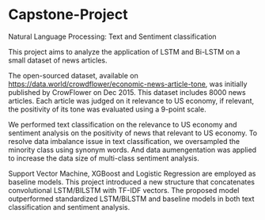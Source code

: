 # Capstone-Project
Natural Language Processing: Text and Sentiment classification

This project aims to analyze the application of LSTM and Bi-LSTM on a small dataset of news articles.

The open-sourced dataset, available on https://data.world/crowdflower/economic-news-article-tone, was initially published by CrowFlower on Dec 2015. This dataset includes 8000 news articles. Each article was judged on it relevance to US economy, if relevant, the positivity of its tone was evaluated using a 9-point scale.

We performed text classification on the relevance to US economy and sentiment analysis on the positivity of news that relevant to US economy. To resolve data imbalance issue in text classification, we oversampled the minority class using synonym words. And data aumengentation was applied to increase the data size of multi-class sentiment analysis. 

Support Vector Machine, XGBoost and Logistic Regression are employed as baseline models. This project introduced a new structure that concatenates convolutional LSTM/BILSTM with TF-IDF vectors. The proposed model outperformed standardized LSTM/BiLSTM and baseline models in both text classification and sentiment analysis.
